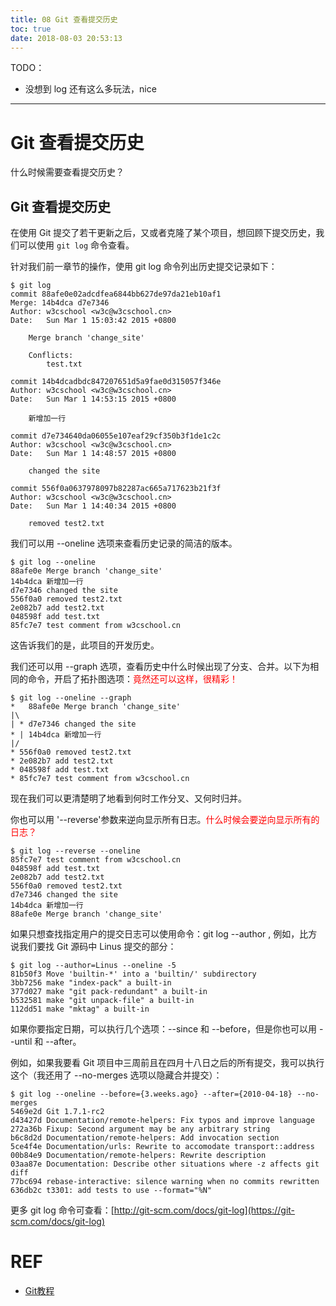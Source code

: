 ```yaml
---
title: 08 Git 查看提交历史
toc: true
date: 2018-08-03 20:53:13
---
```

TODO：

- 没想到 log 还有这么多玩法，nice

---


# Git 查看提交历史

什么时候需要查看提交历史？


## Git 查看提交历史


在使用 Git 提交了若干更新之后，又或者克隆了某个项目，想回顾下提交历史，我们可以使用 `git log` 命令查看。

针对我们前一章节的操作，使用 git log 命令列出历史提交记录如下：

```
$ git log
commit 88afe0e02adcdfea6844bb627de97da21eb10af1
Merge: 14b4dca d7e7346
Author: w3cschool <w3c@w3cschool.cn>
Date:   Sun Mar 1 15:03:42 2015 +0800

    Merge branch 'change_site'

    Conflicts:
        test.txt

commit 14b4dcadbdc847207651d5a9fae0d315057f346e
Author: w3cschool <w3c@w3cschool.cn>
Date:   Sun Mar 1 14:53:15 2015 +0800

    新增加一行

commit d7e734640da06055e107eaf29cf350b3f1de1c2c
Author: w3cschool <w3c@w3cschool.cn>
Date:   Sun Mar 1 14:48:57 2015 +0800

    changed the site

commit 556f0a0637978097b82287ac665a717623b21f3f
Author: w3cschool <w3c@w3cschool.cn>
Date:   Sun Mar 1 14:40:34 2015 +0800

    removed test2.txt
```


我们可以用 --oneline 选项来查看历史记录的简洁的版本。

```
$ git log --oneline
88afe0e Merge branch 'change_site'
14b4dca 新增加一行
d7e7346 changed the site
556f0a0 removed test2.txt
2e082b7 add test2.txt
048598f add test.txt
85fc7e7 test comment from w3cschool.cn
```


这告诉我们的是，此项目的开发历史。

我们还可以用 --graph 选项，查看历史中什么时候出现了分支、合并。以下为相同的命令，开启了拓扑图选项：<span style="color:red;">竟然还可以这样，很精彩！</span>


```
$ git log --oneline --graph
*   88afe0e Merge branch 'change_site'
|\
| * d7e7346 changed the site
* | 14b4dca 新增加一行
|/
* 556f0a0 removed test2.txt
* 2e082b7 add test2.txt
* 048598f add test.txt
* 85fc7e7 test comment from w3cschool.cn
```



现在我们可以更清楚明了地看到何时工作分叉、又何时归并。

你也可以用 '--reverse'参数来逆向显示所有日志。<span style="color:red;">什么时候会要逆向显示所有的日志？</span>


```
$ git log --reverse --oneline
85fc7e7 test comment from w3cschool.cn
048598f add test.txt
2e082b7 add test2.txt
556f0a0 removed test2.txt
d7e7346 changed the site
14b4dca 新增加一行
88afe0e Merge branch 'change_site'
```



如果只想查找指定用户的提交日志可以使用命令：git log --author , 例如，比方说我们要找 Git 源码中 Linus 提交的部分：


```
$ git log --author=Linus --oneline -5
81b50f3 Move 'builtin-*' into a 'builtin/' subdirectory
3bb7256 make "index-pack" a built-in
377d027 make "git pack-redundant" a built-in
b532581 make "git unpack-file" a built-in
112dd51 make "mktag" a built-in
```



如果你要指定日期，可以执行几个选项：--since 和 --before，但是你也可以用 --until 和 --after。

例如，如果我要看 Git 项目中三周前且在四月十八日之后的所有提交，我可以执行这个（我还用了 --no-merges 选项以隐藏合并提交）：


```
$ git log --oneline --before={3.weeks.ago} --after={2010-04-18} --no-merges
5469e2d Git 1.7.1-rc2
d43427d Documentation/remote-helpers: Fix typos and improve language
272a36b Fixup: Second argument may be any arbitrary string
b6c8d2d Documentation/remote-helpers: Add invocation section
5ce4f4e Documentation/urls: Rewrite to accomodate transport::address
00b84e9 Documentation/remote-helpers: Rewrite description
03aa87e Documentation: Describe other situations where -z affects git diff
77bc694 rebase-interactive: silence warning when no commits rewritten
636db2c t3301: add tests to use --format="%N"
```



更多 git log 命令可查看：[http://git-scm.com/docs/git-log](https://git-scm.com/docs/git-log)







# REF

- [Git教程](https://www.w3cschool.cn/git/)
